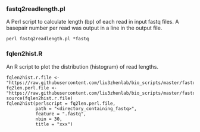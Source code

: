 
### fastq2readlength.pl
A Perl script to calculate length (bp) of each read in input fastq files. A basepair number per read was output in a line in the output file.
```
perl fastq2readlength.pl *fastq
```
### fqlen2hist.R
An R script to plot the distribution (histogram) of read lengths.
```
fqlen2hist.r.file <- "https://raw.githubusercontent.com/liu3zhenlab/bio_scripts/master/fastq/fqlen2hist.R"
fq2len.perl.file <- "https://raw.githubusercontent.com/liu3zhenlab/bio_scripts/master/fastq/fastq2readlength.pl"
source(fqlen2hist.r.file)
fqlen2hist(perlscript = fq2len.perl.file,
           path = "<directory_containing_fastq>",
           feature = ".fastq",
           nbin = 30,
           title = "xxx")
```
